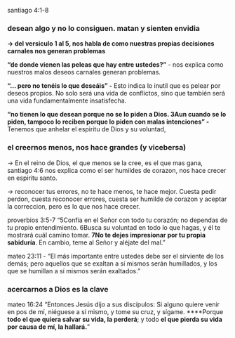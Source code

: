 santiago 4:1-8

### desean algo y no lo consiguen. matan y sienten envidia

**→ del versiculo 1 al 5, nos habla de como nuestras propias decisiones carnales nos generan problemas**

**“de donde vienen las peleas que hay entre ustedes?”** - nos explica como nuestros malos deseos carnales generan problemas.

**“… pero no tenéis lo que deseáis” -** Esto indica lo inutil que es pelear por deseos propios. No solo será una vida de conflictos, sino que también será una vida fundamentalmente insatisfecha.

**“no tienen lo que desean porque no se lo piden a Dios. 3Aun cuando se lo piden, tampoco lo reciben porque lo piden con malas intenciones” -** Tenemos que anhelar el espiritu de Dios y su voluntad,

### el creernos menos, nos hace grandes (y vicebersa)

→ En el reino de Dios, el que menos se la cree, es el que mas gana, santiago 4:6 nos explica como el ser humildes de corazon, nos hace crecer en espiritu santo.

→ reconocer tus errores, no te hace menos, te hace mejor. Cuesta pedir perdon, cuesta reconocer errores, cuesta ser humilde de corazon y aceptar la correccion, pero es lo que nos hace crecer.

proverbios 3:5-7 “5Confía en el Señor con todo tu corazón; no dependas de tu propio entendimiento. 6Busca su voluntad en todo lo que hagas, y él te mostrará cuál camino tomar. **7No te dejes impresionar por tu propia sabiduría**. En cambio, teme al Señor y aléjate del mal.”

mateo 23:11 - “El más importante entre ustedes debe ser el sirviente de los demás; pero aquellos que se exaltan a sí mismos serán humillados, y los que se humillan a sí mismos serán exaltados.”

### acercarnos a Dios es la clave

mateo 16:24 “Entonces Jesús dijo a sus discípulos: Si alguno quiere venir en pos de mí, niéguese a sí mismo, y tome su cruz, y sígame. ****Porque **todo el que quiera salvar su vida, la perderá**; y todo **el que pierda su vida por causa de mí, la hallará.**”